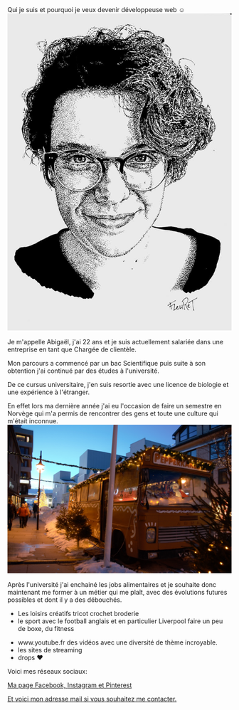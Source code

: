  <!DOCTYPE html>
 <html>
  <head> 
    <!-- metadata elements: link, meta, title, and style -->
   <meta charset="utf-8" />
   <link rel="stylesheet" href="style.css"/>
   <tittle>Qui je suis et pourquoi je veux devenir développeuse web ☺</tittle>

 </head>
 
 
  <body>   <!-- page contents -->
 

<!-- qui vous êtes, votre parcours, vos études, vos diplômes, vos expériences -->



<img class="smaller-image" src="profil.jpg" alt="profil" />
<p>
Je m'appelle Abigaël, j'ai 22 ans et je suis actuellement salariée dans une entreprise en tant que Chargée de clientèle.</p>

<p>Mon parcours a commencé par un bac Scientifique puis suite à son obtention j'ai continué par des études à l'université. 
</p>
<p>De ce cursus universitaire, j'en suis resortie avec une licence de biologie et une expérience à l'étranger.</p>
<p>En effet lors ma dernière année j'ai eu l'occasion de faire un semestre en Norvège qui m'a permis de rencontrer des gens et toute une culture qui m'était inconnue.
 <img class="smaller-image" src="BODO (2).jpg" alt="BODO" />
</p>
<p>Après l'université j'ai enchainé les jobs alimentaires et je souhaite donc maintenant me former à un métier qui me plaît, avec des évolutions futures possibles et dont il y a des débouchés.
</p>

<!-- vos centres d'intérêts, complétés par des images / vidéos --> 

<ul>
 <li>Les loisirs créatifs
tricot
crochet
broderie
 </li>
 
<li>le sport avec
le football anglais et en particulier Liverpool
faire un peu de boxe, du fitness
</li>


</ul>


<!-- vos sites préférés -->
<ul>
<li>www.youtube.fr des vidéos avec une diversité de thème incroyable.</li> 
<li>les sites de streaming</li>
<li>drops ♥</li>
</ul>


<!-- un lien vers vos profils de réseaux sociaux, voire y intégrer certains contenus de vos réseaux sociaux ! -->
<p>Voici mes réseaux sociaux:</p>
<a href="https://www.facebook.com/abigael.rossignol">Ma page Facebook,
</a>
<a href="https://www.instagram.com/a_bigael/?hl=fr">Instagram
</a>
<a href="https://www.pinterest.fr/leiothix/">et Pinterest
</a> 
<p>
<a href="mailto:abigaelrossignol@orange.fr">Et voici mon adresse mail si vous souhaitez me contacter.
</a> </p> 
</body>
</html>
